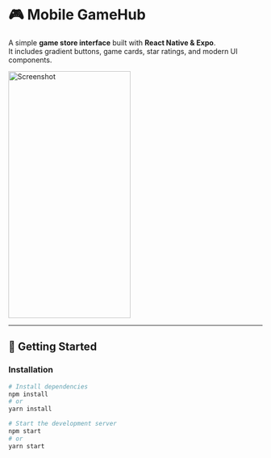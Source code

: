 # 🎮 Mobile GameHub

A simple **game store interface** built with **React Native & Expo**.  
It includes gradient buttons, game cards, star ratings, and modern UI components.  

<img width="242" height="489" alt="Screenshot" src="https://github.com/user-attachments/assets/480514c8-2b31-4d9d-b021-f79a18fda97a" />

---

## 🚀 Getting Started

### Installation
```bash
# Install dependencies
npm install
# or
yarn install

# Start the development server
npm start
# or
yarn start
